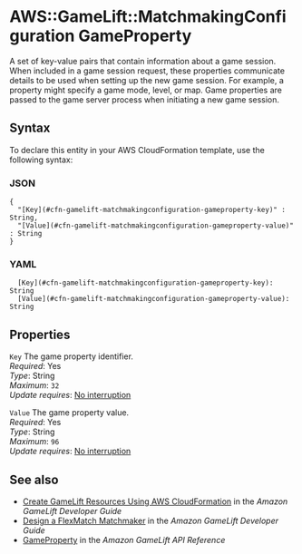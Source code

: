 # AWS::GameLift::MatchmakingConfiguration GameProperty<a name="aws-properties-gamelift-matchmakingconfiguration-gameproperty"></a>

A set of key\-value pairs that contain information about a game session\. When included in a game session request, these properties communicate details to be used when setting up the new game session\. For example, a property might specify a game mode, level, or map\. Game properties are passed to the game server process when initiating a new game session\. 

## Syntax<a name="aws-properties-gamelift-matchmakingconfiguration-gameproperty-syntax"></a>

To declare this entity in your AWS CloudFormation template, use the following syntax:

### JSON<a name="aws-properties-gamelift-matchmakingconfiguration-gameproperty-syntax.json"></a>

```
{
  "[Key](#cfn-gamelift-matchmakingconfiguration-gameproperty-key)" : String,
  "[Value](#cfn-gamelift-matchmakingconfiguration-gameproperty-value)" : String
}
```

### YAML<a name="aws-properties-gamelift-matchmakingconfiguration-gameproperty-syntax.yaml"></a>

```
  [Key](#cfn-gamelift-matchmakingconfiguration-gameproperty-key): String
  [Value](#cfn-gamelift-matchmakingconfiguration-gameproperty-value): String
```

## Properties<a name="aws-properties-gamelift-matchmakingconfiguration-gameproperty-properties"></a>

`Key`  <a name="cfn-gamelift-matchmakingconfiguration-gameproperty-key"></a>
The game property identifier\.  
*Required*: Yes  
*Type*: String  
*Maximum*: `32`  
*Update requires*: [No interruption](https://docs.aws.amazon.com/AWSCloudFormation/latest/UserGuide/using-cfn-updating-stacks-update-behaviors.html#update-no-interrupt)

`Value`  <a name="cfn-gamelift-matchmakingconfiguration-gameproperty-value"></a>
The game property value\.  
*Required*: Yes  
*Type*: String  
*Maximum*: `96`  
*Update requires*: [No interruption](https://docs.aws.amazon.com/AWSCloudFormation/latest/UserGuide/using-cfn-updating-stacks-update-behaviors.html#update-no-interrupt)

## See also<a name="aws-properties-gamelift-matchmakingconfiguration-gameproperty--seealso"></a>
+ [ Create GameLift Resources Using AWS CloudFormation](https://docs.aws.amazon.com/gamelift/latest/developerguide/resources-cloudformation.html) in the *Amazon GameLift Developer Guide*
+  [Design a FlexMatch Matchmaker](https://docs.aws.amazon.com/gamelift/latest/developerguide/match-configuration.html) in the *Amazon GameLift Developer Guide* 
+  [GameProperty](https://docs.aws.amazon.com/gamelift/latest/apireference/API_GameProperty.html) in the *Amazon GameLift API Reference* 